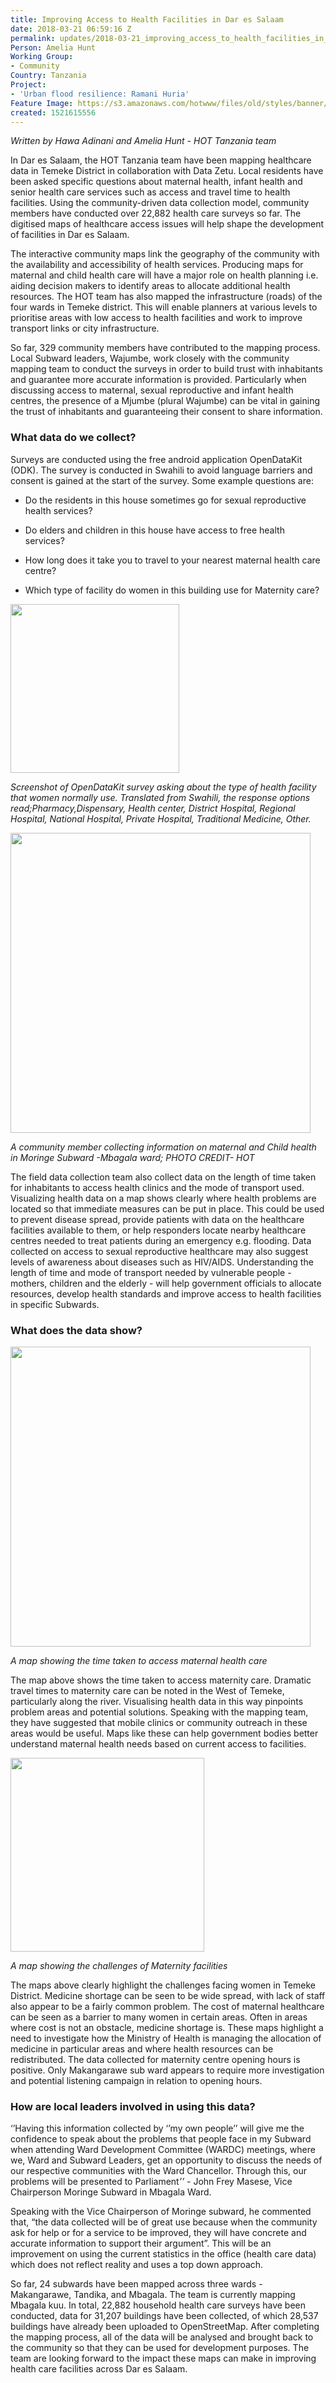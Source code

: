 ```yaml
---
title: Improving Access to Health Facilities in Dar es Salaam
date: 2018-03-21 06:59:16 Z
permalink: updates/2018-03-21_improving_access_to_health_facilities_in_dar_es_salaam
Person: Amelia Hunt
Working Group:
- Community
Country: Tanzania
Project:
- 'Urban flood resilience: Ramani Huria'
Feature Image: https://s3.amazonaws.com/hotwww/files/old/styles/banner/public/Time+to+Maternity+in+Temeke.jpg
created: 1521615556
---
```


*Written by Hawa Adinani and Amelia Hunt - HOT Tanzania team*

In Dar es Salaam, the HOT Tanzania team have been mapping healthcare data in Temeke District in collaboration with Data Zetu. Local residents have been asked specific questions about maternal health, infant health and senior health care services such as access and travel time to health facilities. Using the community-driven data collection model, community members have conducted over 22,882 health care surveys so far. The digitised maps of healthcare access issues will help shape the development of facilities in Dar es Salaam.

The interactive community maps link the geography of the community with the availability and accessibility of health services. Producing maps for maternal and child health care will have a major role on health planning i.e. aiding decision makers to identify areas to allocate additional health resources. The HOT team has also mapped the infrastructure (roads) of the four wards in Temeke district. This will enable planners at various levels to prioritise areas with low access to health facilities and work to improve transport links or city infrastructure.

So far, 329 community members have contributed to the mapping process. Local Subward leaders, Wajumbe, work closely with the community mapping team to conduct the surveys in order to build trust with inhabitants and guarantee more accurate information is provided. Particularly when discussing access to maternal, sexual reproductive and infant health centres, the presence of a Mjumbe (plural Wajumbe) can be vital in gaining the trust of inhabitants and guaranteeing their consent to share information.


### What data do we collect?

Surveys are conducted using the free android application OpenDataKit (ODK). The survey is conducted in Swahili to avoid language barriers and consent is gained at the start of the survey. Some example questions are:

  - Do the residents in this house sometimes go for sexual reproductive health services?

  - Do elders and children in this house have access to free health services?

  - How long does it take you to travel to your nearest maternal health care centre?

  - Which type of facility do women in this building use for Maternity care?


<img class="image-large" src="https://s3.amazonaws.com/hotwww/files/old/styles/large/public/HealthODKquestion.jpg" alt="" style="width:270px">

<em style="">Screenshot of OpenDataKit survey asking about the type of health facility that women normally use. Translated from Swahili, the response options read;Pharmacy,Dispensary, Health center, District Hospital, Regional Hospital, National Hospital, Private Hospital, Traditional Medicine, Other.</em>


<img class="image-large" src="https://s3.amazonaws.com/hotwww/files/old/styles/large/public/Community%20Mapping%20Dar%20es%20Salaam%20%282%29.jpg?itok=PpQH4sMR" alt="" style="width:480px">

<em>A community member collecting information on maternal and Child health in Moringe Subward -Mbagala ward; PHOTO CREDIT- HOT</em>

The field data collection team also collect data on the length of time taken for inhabitants to access health clinics and the mode of transport used. Visualizing health data on a map shows clearly where health problems are located so that immediate measures can be put in place. This could be used to prevent disease spread, provide patients with data on the healthcare facilities available to them, or help responders locate nearby healthcare centres needed to treat patients during an emergency e.g. flooding. Data collected on access to sexual reproductive healthcare may also suggest levels of awareness about diseases such as HIV/AIDS. Understanding the length of time and mode of transport needed by vulnerable people - mothers, children and the elderly - will help government officials to allocate resources, develop health standards and improve access to health facilities in specific Subwards.

### What does the data show?

<img class="image-large" src="https://s3.amazonaws.com/hotwww/files/old/styles/large/public/Time%20to%20Maternity%20in%20Temeke.jpg" alt="" style="width:480px;">

<em>A map showing the time taken to access maternal health care</em>

The map above shows the time taken to access maternity care. Dramatic travel times to maternity care can be noted in the West of Temeke, particularly along the river. Visualising health data in this way pinpoints problem areas and potential solutions. Speaking with the mapping team, they have suggested that mobile clinics or community outreach in these areas would be useful. Maps like these can help government bodies better understand maternal health needs based on current access to facilities.


<img class="image-large" src="https://s3.amazonaws.com/hotwww/files/old/styles/large/public/Maternity%20Challenges%20Small%20Multiples.jpg" alt="" style="width:310px;">

<em>A map showing the challenges of Maternity facilities</em>

The maps above clearly highlight the challenges facing women in Temeke District. Medicine shortage can be seen to be wide spread, with lack of staff also appear to be a fairly common problem. The cost of maternal healthcare can be seen as a barrier to many women in certain areas. Often in areas where cost is not an obstacle, medicine shortage is. These maps highlight a need to investigate how the Ministry of Health is managing the allocation of medicine in particular areas and where health resources can be redistributed. The data collected for maternity centre opening hours is positive. Only Makangarawe sub ward appears to require more investigation and potential listening campaign in relation to opening hours.


### How are local leaders involved in using this data?

‘’Having this information collected by ‘’my own people’’ will give me the confidence to speak about the problems that people face in my Subward when attending Ward Development Committee (WARDC) meetings, where we, Ward and Subward Leaders, get an opportunity to discuss the needs of our respective communities with the Ward Chancellor. Through this, our problems will be presented to Parliament<em>’’ - </em>John Frey Masese, Vice Chairperson Moringe Subward in Mbagala Ward.

Speaking with the Vice Chairperson of Moringe subward, he commented that, “the data collected will be of great use because when the community ask for help or for a service to be improved, they will have concrete and accurate information to support their argument”. This will be an improvement on using the current statistics in the office (health care data) which does not reflect reality and uses a top down approach.

So far, 24 subwards have been mapped across three wards - Makangarawe, Tandika, and Mbagala. The team is currently mapping Mbagala kuu. In total, 22,882 household health care surveys have been conducted, data for 31,207 buildings have been collected, of which 28,537 buildings have already been uploaded to OpenStreetMap. After completing the mapping process, all of the data will be analysed and brought back to the community so that they can be used for development purposes. The team are looking forward to the impact these maps can make in improving health care facilities across Dar es Salaam.
